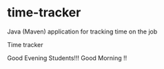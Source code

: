 # time-tracker
Java (Maven) application for tracking time on the job

Time tracker

Good Evening Students!!!
Good Morning !!
